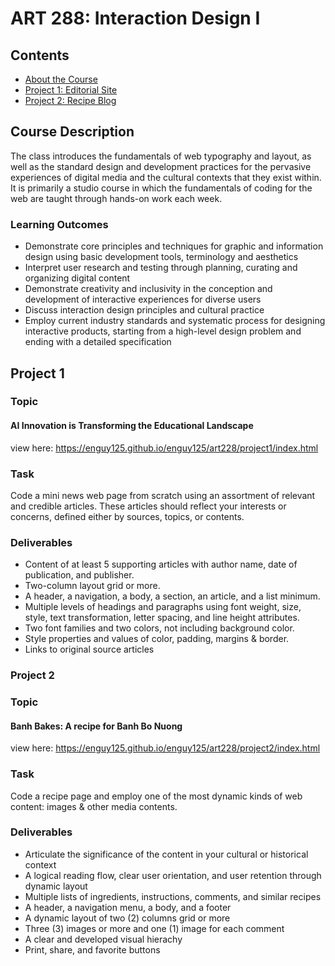 # ART 288: Interaction Design I

## Contents
 * [About the Course](#course-description)
 * [Project 1: Editorial Site](#project-1)
 * [Project 2: Recipe Blog](#project-2)

## Course Description
The class introduces the fundamentals of web typography and layout, as well as the standard design and
development practices for the pervasive experiences of digital media and the cultural contexts that they exist within. It is primarily a studio course in which the fundamentals of coding for the web are taught through hands-on work each week.

### Learning Outcomes
* Demonstrate core principles and techniques for graphic and information design using basic development
tools, terminology and aesthetics
* Interpret user research and testing through planning, curating and organizing digital content
* Demonstrate creativity and inclusivity in the conception and development of interactive experiences for
diverse users
* Discuss interaction design principles and cultural practice
* Employ current industry standards and systematic process for designing interactive products, starting
from a high-level design problem and ending with a detailed specification 

## Project 1
### Topic
#### AI Innovation is Transforming the Educational Landscape
view here: https://enguy125.github.io/enguy125/art228/project1/index.html
### Task
Code a mini news web page from scratch using an assortment of relevant and credible articles. These articles should reflect your interests or concerns, defined either by sources, topics, or contents.
### Deliverables
* Content of at least 5 supporting articles with author name, date of publication, and publisher.
* Two-column layout grid or more.
* A header, a navigation, a body, a section, an article, and a list minimum.
* Multiple levels of headings and paragraphs using font weight, size, style, text transformation, letter spacing, and line height attributes.
* Two font families and two colors, not including background color.
* Style properties and values of color, padding, margins & border.
* Links to original source articles


### Project 2
### Topic
#### Banh Bakes: A recipe for Banh Bo Nuong
view here: https://enguy125.github.io/enguy125/art228/project2/index.html
### Task
Code a recipe page and employ one of the most dynamic kinds of web content: images & other media contents.
### Deliverables
* Articulate the significance of the content in your cultural or historical context
* A logical reading flow, clear user orientation, and user retention through dynamic layout
* Multiple lists of ingredients, instructions, comments, and similar recipes
* A header, a navigation menu, a body, and a footer
* A dynamic layout of two (2) columns grid or more
* Three (3) images or more and one (1) image for each comment
* A clear and developed visual hierachy
* Print, share, and favorite buttons
